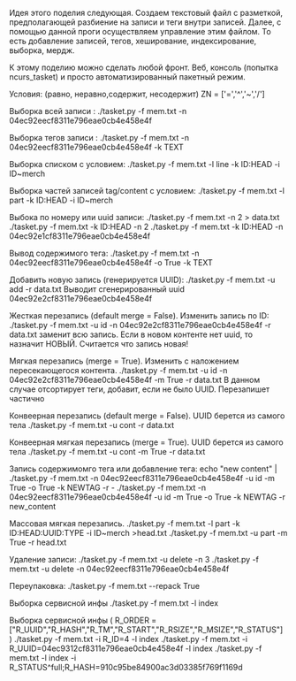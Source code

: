 Идея этого поделия следующая. Создаем текстовый файл с разметкой, предполагающей разбиение на записи и теги внутри записей. Далее, с помощью данной проги осуществляем управление этим файлом. То есть добавление записей, тегов, хеширование, индексирование, выборка, мердж.

К этому поделию можно сделать любой фронт. Веб, консоль (попытка ncurs_tasket) и просто автоматизированный пакетный режим.

Условия: (равно, неравно,содержит, несодержит)
ZN = ['=','^','~','/']

Выборка всей записи :
./tasket.py -f mem.txt -n 04ec92eecf8311e796eae0cb4e458e4f

Выборка тегов записи :
./tasket.py -f mem.txt -n 04ec92eecf8311e796eae0cb4e458e4f -k TEXT

Выборка списком с условием:
./tasket.py -f mem.txt -l line -k ID:HEAD -i ID~merch

Выборка частей записей tag/content с условием:
./tasket.py -f mem.txt -l part -k ID:HEAD -i ID~merch

Выбока по номеру или uuid записи:
./tasket.py -f mem.txt -n 2 > data.txt
./tasket.py -f mem.txt -k ID:HEAD -n 2
./tasket.py -f mem.txt -k ID:HEAD -n 04ec92e1cf8311e796eae0cb4e458e4f

Вывод содержимого тега:
./tasket.py -f mem.txt -n 04ec92eecf8311e796eae0cb4e458e4f -o True -k TEXT

Добавить новую запись (генерируется UUID):
./tasket.py -f mem.txt -u add -r data.txt
Выводит сгенерированный uuid 04ec92e2cf8311e796eae0cb4e458e4f

Жесткая перезапись (default merge = False). Изменить запись по ID: 
./tasket.py -f mem.txt -u id -n 04ec92e2cf8311e796eae0cb4e458e4f -r data.txt
заменит всю запись. Если в новом контенте нет uuid, то назначит НОВЫЙ. Считается что запись новая!

Мягкая перезапись (merge = True). Изменить с наложением пересекающегося контента.
./tasket.py -f mem.txt -u id -n 04ec92e2cf8311e796eae0cb4e458e4f -m True -r data.txt
В данном случае отсортирует теги, добавит, если не было UUID. Перезапишет частично

Конвеерная перезапись (default merge = False). UUID берется из самого тела
./tasket.py -f mem.txt -u cont -r data.txt

Конвеерная мягкая перезапись (merge = True). UUID берется из самого тела
./tasket.py -f mem.txt -u cont -m True -r data.txt

Запись содержимомго тега или добавление тега:
echo "new content" | ./tasket.py -f mem.txt -n 04ec92eecf8311e796eae0cb4e458e4f -u id -m True -o True -k NEWTAG -r -
./tasket.py -f mem.txt -n 04ec92eecf8311e796eae0cb4e458e4f -u id -m True -o True -k NEWTAG -r new_content

Массовая мягкая перезапись.
./tasket.py -f mem.txt -l part -k ID:HEAD:UUID:TYPE -i ID~merch >head.txt
./tasket.py -f mem.txt -u part -m True -r head.txt

Удаление записи:
./tasket.py -f mem.txt -u delete -n 3 
./tasket.py -f mem.txt -u delete -n 04ec92eecf8311e796eae0cb4e458e4f 

Переупаковка:
./tasket.py -f mem.txt --repack True

Выборка сервисной инфы
./tasket.py -f mem.txt -l index

Выборка сервисной инфы
 ( R_ORDER     = ["R_UUID","R_HASH","R_TM","R_START","R_RSIZE","R_MSIZE","R_STATUS"] )
./tasket.py -f mem.txt -i R_ID=4 -l index
./tasket.py -f mem.txt -i R_UUID=04ec9312cf8311e796eae0cb4e458e4f -l index
./tasket.py -f mem.txt -l index -i R_STATUS^full;R_HASH=910c95be84900ac3d03385f769f1169d
